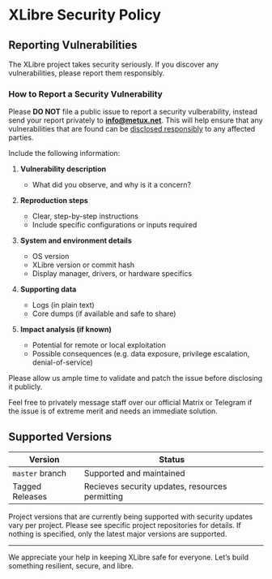 # XLibre Security Policy

##  Reporting Vulnerabilities

The XLibre project takes security seriously. If you discover any vulnerabilities, please report them responsibly.

### How to Report a Security Vulnerability

Please **DO NOT** file a public issue to report a security vulberability, instead send your report privately to **info@metux.net**. This will help ensure that any vulnerabilities that are found can be [disclosed responsibly](https://en.wikipedia.org/wiki/Responsible_disclosure) to any affected parties.

Include the following information:

1. **Vulnerability description**
   - What did you observe, and why is it a concern?

2. **Reproduction steps**
   - Clear, step-by-step instructions
   - Include specific configurations or inputs required

3. **System and environment details**
   - OS version
   - XLibre version or commit hash
   - Display manager, drivers, or hardware specifics

4. **Supporting data**
   - Logs (in plain text)
   - Core dumps (if available and safe to share)

5. **Impact analysis (if known)**
   - Potential for remote or local exploitation
   - Possible consequences (e.g. data exposure, privilege escalation, denial-of-service)

Please allow us ample time to validate and patch the issue before disclosing it publicly.

Feel free to privately message staff over our official Matrix or Telegram if the issue is of extreme merit and needs an immediate solution. 

##  Supported Versions

| Version         | Status                                           |
| --------------- | ------------------------------------------------ |
| `master` branch |  Supported and maintained                        |
| Tagged Releases |  Recieves security updates, resources permitting |

Project versions that are currently being supported with security updates vary per project.
Please see specific project repositories for details.
If nothing is specified, only the latest major versions are supported.

---

We appreciate your help in keeping XLibre safe for everyone. Let’s build something resilient, secure, and libre.
